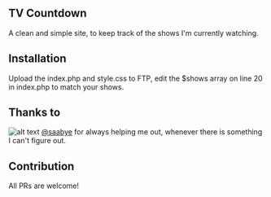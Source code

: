 ## TV Countdown

A clean and simple site, to keep track of the shows I'm currently watching.

## Installation

Upload the index.php and style.css to FTP, edit the $shows array on line 20 in index.php to match your shows.  

## Thanks to

![alt text](https://avatars0.githubusercontent.com/u/38204572?s=64&v=4 "Sune Saabye") [@saabye](https://github.com/saabye) for always helping me out, whenever there is something I can't figure out.

## Contribution

All PRs are welcome!
